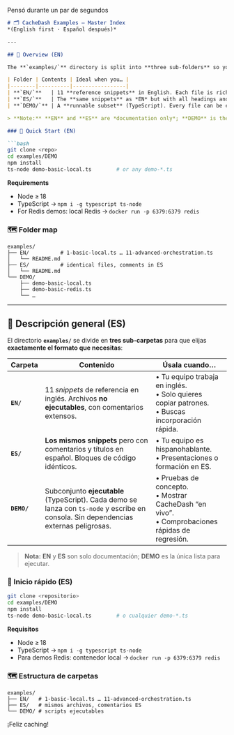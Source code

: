 Pensó durante un par de segundos

```markdown
# 🗂️ CacheDash Examples — Master Index  
*(English first · Español después)*

---

## 📖 Overview (EN)

The **`examples/`** directory is split into **three sub‑folders** so you can pick **exactly the flavour you need**:

| Folder | Contents | Ideal when you… |
|--------|----------|-----------------|
| **`EN/`**   | 11 **reference snippets** in English. Each file is richly commented but intentionally **non‑runnable**: they rely on async IIFEs, placeholders instead of live APIs, and zero external dependencies. | • Work in English.<br>• Just need copy‑paste patterns.<br>• Want fast onboarding without clutter. |
| **`ES/`**   | The **same snippets** as *EN* but with all headings and comments in Spanish. Code blocks are byte‑for‑byte identical, so diff noise is zero. | • Work in Spanish.<br>• Give workshops or slides in ES.<br>• Need 1‑to‑1 parity with the English docs. |
| **`DEMO/`** | A **runnable subset** (TypeScript). Every file can be executed with `ts-node` and prints to the console. The demos are safe—no live APIs, no DB writes—so you can tweak and rerun freely. | • Need a quick PoC.<br>• Want to see CacheDash “in action”.<br>• Perform rapid regression checks. |

> **Note:** **EN** and **ES** are *documentation only*; **DEMO** is the *only* folder wired for execution.

### 🚀 Quick Start (EN)

```bash
git clone <repo>
cd examples/DEMO
npm install
ts-node demo-basic-local.ts        # or any demo-*.ts
```

**Requirements**

* Node ≥ 18  
* TypeScript → `npm i -g typescript ts-node`  
* For Redis demos: local Redis → `docker run -p 6379:6379 redis`

### 🗺 Folder map

```
examples/
├── EN/          # 1-basic-local.ts … 11-advanced-orchestration.ts
│   └── README.md
├── ES/          # identical files, comments in ES
│   └── README.md
└── DEMO/
    ├── demo-basic-local.ts
    ├── demo-basic-redis.ts
    └── …
```

---

## 📖 Descripción general (ES)

El directorio **`examples/`** se divide en **tres sub‑carpetas** para que elijas **exactamente el formato que necesitas**:

| Carpeta | Contenido | Úsala cuando… |
|---------|-----------|---------------|
| **`EN/`**   | 11 *snippets* de referencia en inglés. Archivos **no ejecutables**, con comentarios extensos. | • Tu equipo trabaja en inglés.<br>• Solo quieres copiar patrones.<br>• Buscas incorporación rápida. |
| **`ES/`**   | **Los mismos snippets** pero con comentarios y títulos en español. Bloques de código idénticos. | • Tu equipo es hispanohablante.<br>• Presentaciones o formación en ES. |
| **`DEMO/`** | Subconjunto **ejecutable** (TypeScript). Cada demo se lanza con `ts-node` y escribe en consola. Sin dependencias externas peligrosas. | • Pruebas de concepto.<br>• Mostrar CacheDash “en vivo”.<br>• Comprobaciones rápidas de regresión. |

> **Nota:** **EN** y **ES** son solo documentación; **DEMO** es la única lista para ejecutar.

### 🚀 Inicio rápido (ES)

```bash
git clone <repositorio>
cd examples/DEMO
npm install
ts-node demo-basic-local.ts        # o cualquier demo-*.ts
```

**Requisitos**

* Node ≥ 18  
* TypeScript → `npm i -g typescript ts-node`  
* Para demos Redis: contenedor local → `docker run -p 6379:6379 redis`

### 🗺 Estructura de carpetas

```
examples/
├── EN/   # 1-basic-local.ts … 11-advanced-orchestration.ts
├── ES/   # mismos archivos, comentarios ES
└── DEMO/ # scripts ejecutables
```

¡Feliz caching!
```